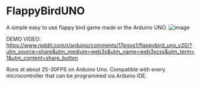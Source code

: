# FlappyBirdUNO
A simple easy to use flappy bird game made or the Arduino UNO.
![image](https://github.com/user-attachments/assets/a58b19ef-88fd-4bbd-bdbd-15d859bccf92)

DEMO VIDEO: https://www.reddit.com/r/arduino/comments/17pgys1/flappybird_uno_v20/?utm_source=share&utm_medium=web3x&utm_name=web3xcss&utm_term=1&utm_content=share_button

Runs at about 25-30FPS on Arduino Uno.
Compatible with every microcontroller that can be programmed via Arduino IDE.


